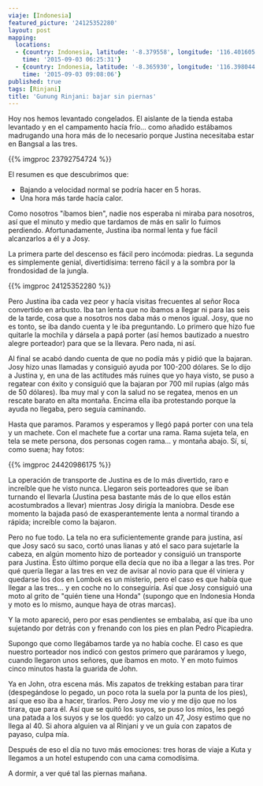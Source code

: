 ```yaml
---
viaje: [Indonesia]
featured_picture: '24125352280'
layout: post
mapping:
  locations:
  - {country: Indonesia, latitude: '-8.379558', longitude: '116.401605', place: Selong,
    time: '2015-09-03 06:25:31'}
  - {country: Indonesia, latitude: '-8.365930', longitude: '116.398044', place: Mataram,
    time: '2015-09-03 09:08:06'}
published: true
tags: [Rinjani]
title: 'Gunung Rinjani: bajar sin piernas'
---
```


Hoy nos hemos levantado congelados. El aislante de la tienda estaba levantado y en el campamento hacía frío... como añadido estábamos madrugando una hora más de lo necesario porque Justina necesitaba estar en Bangsal a las tres.

{{% imgproc 23792754724 %}}

El resumen es que descubrimos que:

- Bajando a velocidad normal se podría hacer en 5 horas.
- Una hora más tarde hacía calor.

Como nosotros "íbamos bien", nadie nos esperaba ni miraba para nosotros, así que el minuto y medio que tardamos de más en salir lo fuimos perdiendo. Afortunadamente, Justina iba normal lenta y fue fácil alcanzarlos a él y a Josy.

La primera parte del descenso es fácil pero incómoda: piedras. La segunda es simplemente genial, divertidísima: terreno fácil y a la sombra por la frondosidad de la jungla.

{{% imgproc 24125352280 %}}

Pero Justina iba cada vez peor y hacía visitas frecuentes al señor Roca convertido en arbusto. Iba tan lenta que no íbamos a llegar ni para las seis de la tarde, cosa que a nosotros nos daba más o menos igual. Josy, que no es tonto, se iba dando cuenta y le iba preguntando. Lo primero que hizo fue quitarle la mochila y dársela a papá porter (así hemos bautizado a nuestro alegre porteador) para que se la llevara. Pero nada, ni así.

Al final se acabó dando cuenta de que no podía más y pidió que la bajaran. Josy hizo unas llamadas y consiguió ayuda por 100-200 dólares. Se lo dijo a Justina y, en una de las actitudes más ruines que yo haya visto, se puso a regatear con éxito y consiguió que la bajaran por 700 mil rupias (algo más de 50 dólares). Iba muy mal y con la salud no se regatea, menos en un rescate barato en alta montaña. Encima ella iba protestando porque la ayuda no llegaba, pero seguía caminando.

Hasta que paramos. Paramos y esperamos y llegó papá porter con una tela y un machete. Con el machete fue a cortar una rama. Rama sujeta tela, en tela se mete persona, dos personas cogen rama... y montaña abajo. Sí, sí, como suena; hay fotos:

{{% imgproc 24420986175 %}}

La operación de transporte de Justina es de lo más divertido, raro e increíble que he visto nunca. Llegaron seis porteadores que se iban turnando el llevarla (Justina pesa bastante más de lo que ellos están acostumbrados a llevar) mientras Josy dirigía la maniobra. Desde ese momento la bajada pasó de exasperantemente lenta a normal tirando a rápida; increíble como la bajaron.

Pero no fue todo. La tela no era suficientemente grande para justina, así que Josy sacó su saco, cortó unas lianas y ató el saco para sujetarle la cabeza, en algún momento hizo de porteador y consiguió un transporte para Justina. Esto último porque ella decía que no iba a llegar a las tres. Por qué quería llegar a las tres en vez de avisar al novio para que él viniera y quedarse los dos en Lombok es un misterio, pero el caso es que había que llegar a las tres... y en coche no lo conseguiría. Así que Josy consiguió una moto al grito de "quién tiene una Honda" (supongo que en Indonesia Honda y moto es lo mismo, aunque haya de otras marcas).

Y la moto apareció, pero por esas pendientes se embalaba, así que iba uno sujetando por detrás con y frenando con los pies en plan Pedro Picapiedra.

Supongo que como llegábamos tarde ya no había coche. El caso es que nuestro porteador nos indicó con gestos primero que paráramos y luego, cuando llegaron unos señores, que íbamos en moto. Y en moto fuimos cinco minutos hasta la guarida de John.

Ya en John, otra escena más. Mis zapatos de trekking estaban para tirar (despegándose lo pegado, un poco rota la suela por la punta de los pies), así que eso iba a hacer, tirarlos. Pero Josy me vio y me dijo que no los tirara, que para él. Así que se quitó los suyos, se puso los míos, les pegó una patada a los suyos y se los quedó: yo calzo un 47, Josy estimo que no llega al 40. Si ahora alguien va al Rinjani y ve un guía con zapatos de payaso, culpa mía.

Después de eso el día no tuvo más emociones: tres horas de viaje a Kuta y llegamos a un hotel estupendo con una cama comodísima.

A dormir, a ver qué tal las piernas mañana.
